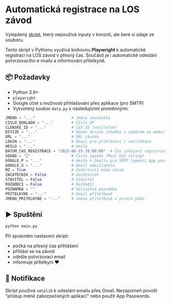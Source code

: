 # Automatická registrace na LOS závod

Vylepšený [skript](https://github.com/joudar11/registrator_zavodu), který nepoužívá inputy v konzoli, ale bere si údaje ze souboru.

Tento skript v Pythonu využívá knihovnu **Playwright** k automatické registraci na LOS závod v přesný čas. Součástí je i automatické odeslání potvrzovacího e-mailu a informování přítelkyně.

## 📦 Požadavky

- Python 3.9+
- `playwright`
- Google účet s možností přihlašování přes aplikace (pro SMTP)
- Vytvořený soubor `data.py` s následujícími proměnnými:

```python
JMENO = "..."                # Jméno závodníka
CISLO_DOKLADU = "..."        # Číslo ZP
CLENSKE_ID = "..."           # LEX ID (volitelné)
DIVIZE = "..."               # Název divize (shodný s výběrem na webu)
URL = "..."                  # URL závodu
LOGIN = "..."                # Email pro přihlášení i notifikace
HESLO = "..."                # Heslo
DATUM_CAS_REGISTRACE = "2025-06-15 20:00:00"  # Čas zahájení registrace nebo None, pokud má registrace proběhnout okamžitě
SQUAD = "2"                  # Číslo squadu (Musí být string)
GOOGLE_P = "..."             # Heslo k Gmailu pro SMTP (pomocí App passwords funkce v Google účtu)
GOOGLE_U = "..."             # Gmail odesílatele
MZ = True                    # Zaškrtnutí mimo závod
ZACATECNIK = False           # Začátečník
STAVITEL = False             # Stavitel
ROZHODCI = False             # Rozhodčí
POZNAMKA = ""                # Volitelná poznámka
PRITELKYNE = "..."           # Email přítelkyně
JMENO_PRITELKYNE = "..."     # Jméno přítelkyně v prvním pádu
```

## ▶️ Spuštění

```bash
python main.py
```

Při správném nastavení skript:
- počká na přesný čas přihlášení
- přihlásí se na závod
- odešle potvrzovací email
- informuje přítelkyni ❤️

## 📧 Notifikace

Skript používá `smtplib` k odeslání emailu přes Gmail. Nezapomeň povolit "přístup méně zabezpečených aplikací" nebo použít App Passwords.
